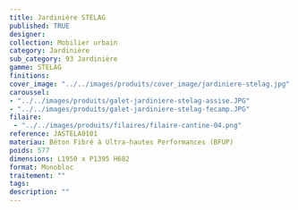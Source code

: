 ```yaml
---
title: Jardinière STELAG
published: TRUE
designer: 
collection: Mobilier urbain
category: Jardinière
sub_category: 93 Jardinière
gamme: STELAG
finitions: 
cover_image: "../../images/produits/cover_image/jardiniere-stelag.jpg"
caroussel: 
- "../../images/produits/galet-jardiniere-stelag-assise.JPG"
- "../../images/produits/galet-jardiniere-stelag-fecamp.JPG"
filaire: 
 - "../../images/produits/filaires/filaire-cantine-04.png"
reference: JASTELA0101
materiau: Béton Fibré à Ultra-hautes Performances (BFUP)
poids: 577
dimensions: L1950 x P1395 H682
format: Monobloc
traitement: ""
tags: 
description: ""
---
```

